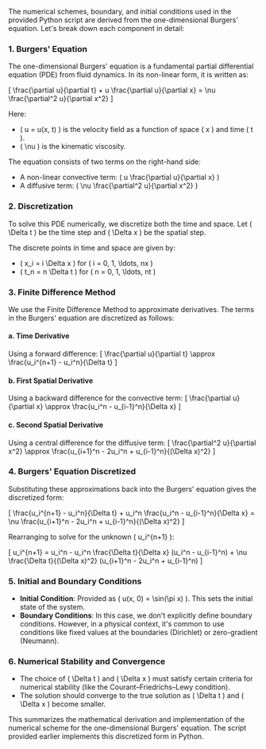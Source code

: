 The numerical schemes, boundary, and initial conditions used in the provided Python script are derived from the one-dimensional Burgers' equation. Let's break down each component in detail:

### 1. Burgers' Equation

The one-dimensional Burgers' equation is a fundamental partial differential equation (PDE) from fluid dynamics. In its non-linear form, it is written as:

\[ \frac{\partial u}{\partial t} + u \frac{\partial u}{\partial x} = \nu \frac{\partial^2 u}{\partial x^2} \]

Here:
- \( u = u(x, t) \) is the velocity field as a function of space \( x \) and time \( t \).
- \( \nu \) is the kinematic viscosity.

The equation consists of two terms on the right-hand side:
- A non-linear convective term: \( u \frac{\partial u}{\partial x} \)
- A diffusive term: \( \nu \frac{\partial^2 u}{\partial x^2} \)

### 2. Discretization

To solve this PDE numerically, we discretize both the time and space. Let \( \Delta t \) be the time step and \( \Delta x \) be the spatial step.

The discrete points in time and space are given by:
- \( x_i = i \Delta x \) for \( i = 0, 1, \ldots, nx \)
- \( t_n = n \Delta t \) for \( n = 0, 1, \ldots, nt \)

### 3. Finite Difference Method

We use the Finite Difference Method to approximate derivatives. The terms in the Burgers' equation are discretized as follows:

#### a. Time Derivative

Using a forward difference:
\[ \frac{\partial u}{\partial t} \approx \frac{u_i^{n+1} - u_i^n}{\Delta t} \]

#### b. First Spatial Derivative

Using a backward difference for the convective term:
\[ \frac{\partial u}{\partial x} \approx \frac{u_i^n - u_{i-1}^n}{\Delta x} \]

#### c. Second Spatial Derivative

Using a central difference for the diffusive term:
\[ \frac{\partial^2 u}{\partial x^2} \approx \frac{u_{i+1}^n - 2u_i^n + u_{i-1}^n}{(\Delta x)^2} \]

### 4. Burgers' Equation Discretized

Substituting these approximations back into the Burgers' equation gives the discretized form:

\[ \frac{u_i^{n+1} - u_i^n}{\Delta t} + u_i^n \frac{u_i^n - u_{i-1}^n}{\Delta x} = \nu \frac{u_{i+1}^n - 2u_i^n + u_{i-1}^n}{(\Delta x)^2} \]

Rearranging to solve for the unknown \( u_i^{n+1} \):

\[ u_i^{n+1} = u_i^n - u_i^n \frac{\Delta t}{\Delta x} (u_i^n - u_{i-1}^n) + \nu \frac{\Delta t}{(\Delta x)^2} (u_{i+1}^n - 2u_i^n + u_{i-1}^n) \]

### 5. Initial and Boundary Conditions

- **Initial Condition**: Provided as \( u(x, 0) = \sin(\pi x) \). This sets the initial state of the system.
- **Boundary Conditions**: In this case, we don't explicitly define boundary conditions. However, in a physical context, it's common to use conditions like fixed values at the boundaries (Dirichlet) or zero-gradient (Neumann).

### 6. Numerical Stability and Convergence

- The choice of \( \Delta t \) and \( \Delta x \) must satisfy certain criteria for numerical stability (like the Courant–Friedrichs–Lewy condition).
- The solution should converge to the true solution as \( \Delta t \) and \( \Delta x \) become smaller.

This summarizes the mathematical derivation and implementation of the numerical scheme for the one-dimensional Burgers' equation. The script provided earlier implements this discretized form in Python.

